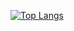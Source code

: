 [![Top Langs](https://github-readme-stats.vercel.app/api/top-langs/?username=r4rmas&layout=compact)](https://github.com/anuraghazra/github-readme-stats)
